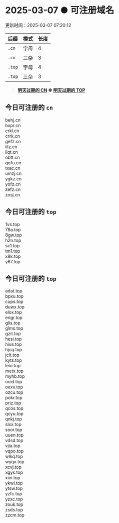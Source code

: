 # 2025-03-07 ● 可注册域名

更新时间：2025-03-07 07:20:12

|后缀|模式|长度|
|:---|:---|:---|
|`.cn`|字母|4|
|`.cn`|三杂|3|
|`.top`|字母|4|
|`.top`|三杂|3|

> **[明天过期的 CN](next.cn.md) ● [明天过期的 TOP](next.top.md)**


## 今日可注册的 `cn`
>
behj.cn   
bxpr.cn   
crkl.cn   
crrk.cn   
gefz.cn   
iilz.cn   
ilqt.cn   
obtt.cn   
qofu.cn   
txac.cn   
umzj.cn   
ygkz.cn   
yofz.cn   
zefz.cn   
zosj.cn   


## 今日可注册的 `top`
>
1vs.top   
78a.top   
8gw.top   
h2n.top   
sc1.top   
tm1.top   
x8k.top   
y67.top   


## 今日可注册的 `top`
>
adat.top   
bpxu.top   
cups.top   
duwx.top   
elox.top   
engr.top   
glis.top   
glms.top   
gzit.top   
hesi.top   
hius.top   
hjcq.top   
jclt.top   
kyts.top   
leio.top   
metx.top   
myhb.top   
ocid.top   
oexv.top   
ozcu.top   
pokr.top   
priz.top   
qcos.top   
qcyu.top   
qnkj.top   
slxx.top   
soor.top   
uuen.top   
vdsd.top   
vjia.top   
vqpo.top   
wlkq.top   
wyqx.top   
xcvj.top   
xgys.top   
xivi.top   
ykwl.top   
ytsw.top   
yzfc.top   
yzxc.top   
zouk.top   
zsds.top   
zzcm.top   

